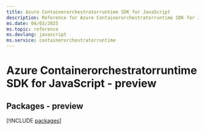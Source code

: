 ```yaml
---
title: Azure Containerorchestratorruntime SDK for JavaScript
description: Reference for Azure Containerorchestratorruntime SDK for JavaScript
ms.date: 04/03/2025
ms.topic: reference
ms.devlang: javascript
ms.service: containerorchestratorruntime
---
```

# Azure Containerorchestratorruntime SDK for JavaScript - preview
## Packages - preview
[!INCLUDE [packages](containerorchestratorruntime-index.md)]